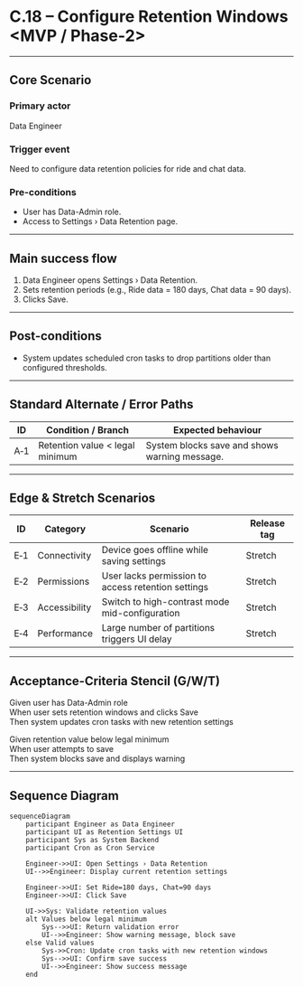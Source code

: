 # C.18 – Configure Retention Windows <MVP / Phase-2>

---

## Core Scenario

### Primary actor  
Data Engineer

### Trigger event  
Need to configure data retention policies for ride and chat data.

### Pre-conditions  
* User has Data-Admin role.  
* Access to Settings › Data Retention page.

---

## Main success flow

1. Data Engineer opens Settings › Data Retention.  
2. Sets retention periods (e.g., Ride data = 180 days, Chat data = 90 days).  
3. Clicks Save.

---

## Post-conditions  

* System updates scheduled cron tasks to drop partitions older than configured thresholds.

---

## Standard Alternate / Error Paths  

| ID  | Condition / Branch          | Expected behaviour                                  |
|------|----------------------------|---------------------------------------------------|
| A‑1  | Retention value < legal minimum | System blocks save and shows warning message.    |

---

## Edge & Stretch Scenarios  

| ID  | Category       | Scenario                                        | Release tag |
|------|----------------|------------------------------------------------|-------------|
| E‑1  | Connectivity   | Device goes offline while saving settings      | Stretch     |
| E‑2  | Permissions    | User lacks permission to access retention settings | Stretch     |
| E‑3  | Accessibility  | Switch to high-contrast mode mid-configuration | Stretch     |
| E‑4  | Performance    | Large number of partitions triggers UI delay   | Stretch     |

---

## Acceptance-Criteria Stencil (G/W/T)

Given user has Data-Admin role  
When user sets retention windows and clicks Save  
Then system updates cron tasks with new retention settings  

Given retention value below legal minimum  
When user attempts to save  
Then system blocks save and displays warning  

---

## Sequence Diagram

```mermaid
sequenceDiagram
    participant Engineer as Data Engineer
    participant UI as Retention Settings UI
    participant Sys as System Backend
    participant Cron as Cron Service

    Engineer->>UI: Open Settings › Data Retention
    UI-->>Engineer: Display current retention settings

    Engineer->>UI: Set Ride=180 days, Chat=90 days
    Engineer->>UI: Click Save

    UI->>Sys: Validate retention values
    alt Values below legal minimum
        Sys-->>UI: Return validation error
        UI-->>Engineer: Show warning message, block save
    else Valid values
        Sys->>Cron: Update cron tasks with new retention windows
        Sys-->>UI: Confirm save success
        UI-->>Engineer: Show success message
    end
